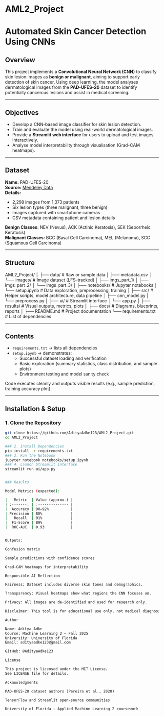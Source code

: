 # AML2_Project
# Automated Skin Cancer Detection Using CNNs

## Overview
This project implements a **Convolutional Neural Network (CNN)** to classify skin lesion images as **benign or malignant**, aiming to support early detection of skin cancer. Using deep learning, the model analyses dermatological images from the **PAD-UFES-20** dataset to identify potentially cancerous lesions and assist in medical screening.

---

## Objectives
- Develop a CNN-based image classifier for skin lesion detection.  
- Train and evaluate the model using real-world dermatological images.  
- Provide a **Streamlit web interface** for users to upload and test images interactively.  
- Analyse model interpretability through visualisation (Grad-CAM heatmaps).

---

## Dataset
**Name:** PAD-UFES-20  
**Source:** [Mendeley Data](https://data.mendeley.com/datasets/zr7vgbcyr2/1)  
**Details:**
- 2,298 images from 1,373 patients  
- Six lesion types (three malignant, three benign)  
- Images captured with smartphone cameras  
- CSV metadata containing patient and lesion details  

**Benign Classes:** NEV (Nevus), ACK (Actinic Keratosis), SEK (Seborrheic Keratosis)  
**Malignant Classes:** BCC (Basal Cell Carcinoma), MEL (Melanoma), SCC (Squamous Cell Carcinoma)

---

## Structure

AML2_Project/
│
├── data/ # Raw or sample data
│ ├── metadata.csv
│ └── images/ # Image dataset (LFS-tracked)
│ ├── imgs_part_1/
│ ├── imgs_part_2/
│ └── imgs_part_3/
│
├── notebooks/ # Jupyter notebooks
│ └── setup.ipynb # Data exploration, preprocessing, training
│
├── src/ # Helper scripts, model architecture, data pipeline
│ ├── cnn_model.py
│ └── preprocess.py
│
├── ui/ # Streamlit interface
│ └── app.py
│
├── results/ # Visual outputs, metrics, plots
│
├── docs/ # Diagrams, blueprints, reports
│
├── README.md # Project documentation
└── requirements.txt # List of dependencies


---

## Contents

- `requirements.txt` → lists all dependencies  
- `setup.ipynb` → demonstrates:  
  - Successful dataset loading and verification  
  - Basic exploration (summary statistics, class distribution, and sample plots)  
  - Environment testing and model sanity check  

Code executes cleanly and outputs visible results (e.g., sample prediction, training accuracy plot).

---

## Installation & Setup

### 1. Clone the Repository
```bash
git clone https://github.com/AdityaAdke123/AML2_Project.git
cd AML2_Project

### 2. Install Dependencies
pip install -r requirements.txt
### 3. Run the Notebook
jupyter notebook notebooks/setup.ipynb
### 4. Launch Streamlit Interface
streamlit run ui/app.py


### Results

Model Metrics (expected):

|   Metric  | Value (approx.) |
| :-------: | :-------------- |
|  Accuracy | 90–92%          |
| Precision | 88%             |
|   Recall  | 91%             |
|  F1-Score | 89%             |
|  ROC-AUC  | 0.93            |


Outputs:

Confusion matrix

Sample predictions with confidence scores

Grad-CAM heatmaps for interpretability

Responsible AI Reflection

Fairness: Dataset includes diverse skin tones and demographics.

Transparency: Visual heatmaps show what regions the CNN focuses on.

Privacy: All images are de-identified and used for research only.

Disclaimer: This tool is for educational use only, not medical diagnosis.

Author

Name: Aditya Adke
Course: Machine Learning 2 — Fall 2025
University: University of Florida
Email: adityaadke123@gmail.com

GitHub: @AdityaAdke123

License

This project is licensed under the MIT License.
See LICENSE file for details.

Acknowledgments

PAD-UFES-20 dataset authors (Pereira et al., 2020)

TensorFlow and Streamlit open-source communities

University of Florida — Applied Machine Learning 2 coursework
